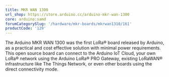 ```yaml
---
title: MKR WAN 1300
url_shop: https://store.arduino.cc/arduino-mkr-wan-1300
core: arduino:samd
forumCategorySlug: '/hardware/mkr-boards/mkrwan1310/161'
productCode: '129'
---
```



The Arduino MKR WAN 1300 was the first LoRa® board released by Arduino, as a practical and cost effective solution with minimal power requirements. This open source board can connect to the Arduino IoT Cloud, your own LoRa® network using the Arduino LoRa® PRO Gateway, existing LoRaWAN® infrastructure like The Things Network, or even other boards using the direct connectivity mode.